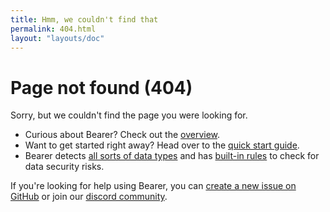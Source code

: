 ```yaml
---
title: Hmm, we couldn't find that
permalink: 404.html
layout: "layouts/doc"
---
```


# Page not found (404)

Sorry, but we couldn't find the page you were looking for.

- Curious about Bearer? Check out the [overview](/).
- Want to get started right away? Head over to the [quick start guide](/quickstart/).
- Bearer detects [all sorts of data types](/reference/datatypes/) and has [built-in rules](/reference/rules/) to check for data security risks.

If you're looking for help using Bearer, you can [create a new issue on GitHub]({{meta.links.issues}}) or join our [discord community]({{meta.links.discord}}).